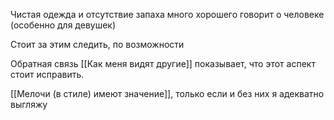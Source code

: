 Чистая одежда и отсутствие запаха много хорошего говорит о человеке (особенно для девушек)

Стоит за этим следить, по возможности



Обратная связь [[Как меня видят другие]] показывает, что этот аспект стоит исправить. 

[[Мелочи (в стиле) имеют значение]], только если и без них я адекватно выгляжу